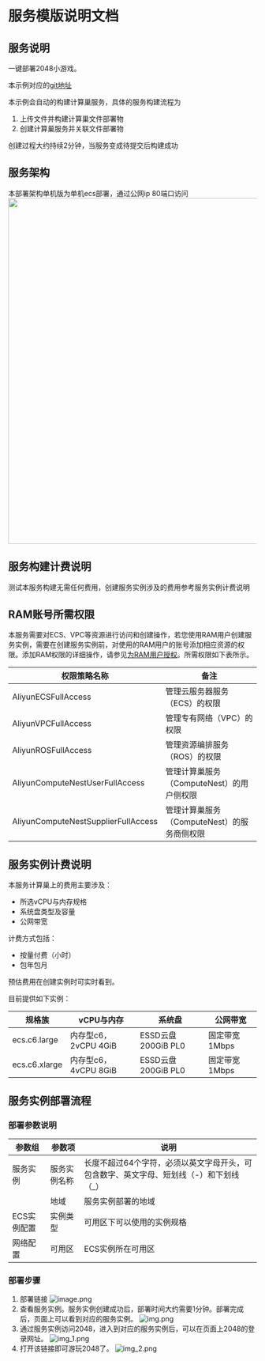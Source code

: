 # 服务模版说明文档

## 服务说明

一键部署2048小游戏。

本示例对应的[git地址](https://github.com/aliyun-computenest/2048-demo)

本示例会自动的构建计算巢服务，具体的服务构建流程为
1. 上传文件并构建计算巢文件部署物
2. 创建计算巢服务并关联文件部署物

创建过程大约持续2分钟，当服务变成待提交后构建成功

## 服务架构

本部署架构单机版为单机ecs部署，通过公网ip 80端口访问
<img src="architecture.png" width="1500" height="700" align="bottom"/>

## 服务构建计费说明

测试本服务构建无需任何费用，创建服务实例涉及的费用参考服务实例计费说明

## RAM账号所需权限

本服务需要对ECS、VPC等资源进行访问和创建操作，若您使用RAM用户创建服务实例，需要在创建服务实例前，对使用的RAM用户的账号添加相应资源的权限。添加RAM权限的详细操作，请参见[为RAM用户授权](https://help.aliyun.com/document_detail/121945.html)。所需权限如下表所示。

| 权限策略名称                          | 备注                     |
|---------------------------------|------------------------|
| AliyunECSFullAccess             | 管理云服务器服务（ECS）的权限       |
| AliyunVPCFullAccess             | 管理专有网络（VPC）的权限         |
| AliyunROSFullAccess             | 管理资源编排服务（ROS）的权限       |
| AliyunComputeNestUserFullAccess | 管理计算巢服务（ComputeNest）的用户侧权限 |
| AliyunComputeNestSupplierFullAccess | 管理计算巢服务（ComputeNest）的服务商侧权限 |

## 服务实例计费说明

本服务计算巢上的费用主要涉及：

- 所选vCPU与内存规格
- 系统盘类型及容量
- 公网带宽

计费方式包括：

- 按量付费（小时）
- 包年包月

预估费用在创建实例时可实时看到。

目前提供如下实例：

| 规格族           | vCPU与内存 | 系统盘 | 公网带宽 |
|---------------| --- | --- | --- |
| ecs.c6.large  | 内存型c6，2vCPU 4GiB | ESSD云盘 200GiB PL0 | 固定带宽1Mbps |
| ecs.c6.xlarge | 内存型c6，4vCPU 8GiB | ESSD云盘 200GiB PL0 | 固定带宽1Mbps |

## 服务实例部署流程

### 部署参数说明

| 参数组         | 参数项    | 说明                                                                     |
|-------------|--------|------------------------------------------------------------------------|
| 服务实例        | 服务实例名称 | 长度不超过64个字符，必须以英文字母开头，可包含数字、英文字母、短划线（-）和下划线（_） |
|             | 地域     | 服务实例部署的地域                                                              |
| ECS实例配置  | 实例类型   | 可用区下可以使用的实例规格                                                          |
| 网络配置        | 可用区    | ECS实例所在可用区                                                             |


### 部署步骤

1. 部署链接
![image.png](1.jpg)
2. 查看服务实例。服务实例创建成功后，部署时间大约需要1分钟。部署完成后，页面上可以看到对应的服务实例。
![img.png](2.jpg)
3. 通过服务实例访问2048，进入到对应的服务实例后，可以在页面上2048的登录网址。
![img_1.png](3.jpg)
4. 打开该链接即可游玩2048了。
![img_2.png](4.jpg)

